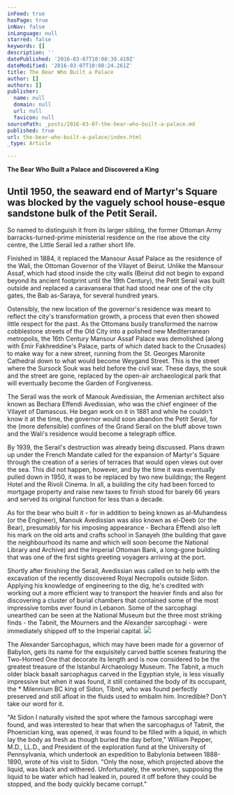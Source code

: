 ```yaml
---
inFeed: true
hasPage: true
inNav: false
inLanguage: null
starred: false
keywords: []
description: ''
datePublished: '2016-03-07T10:08:39.419Z'
dateModified: '2016-03-07T10:08:24.261Z'
title: The Bear Who Built a Palace
author: []
authors: []
publisher:
  name: null
  domain: null
  url: null
  favicon: null
sourcePath: _posts/2016-03-07-the-bear-who-built-a-palace.md
published: true
url: the-bear-who-built-a-palace/index.html
_type: Article

---
```

**The Bear Who Built a Palace and Discovered a King**

## Until 1950, the seaward end of Martyr's Square was blocked by the vaguely school house-esque sandstone bulk of the Petit Serail. 

So named to distinguish it from its larger sibling, the former Ottoman Army barracks-turned-prime ministerial residence on the rise above the city centre, the Little Serail led a rather short life.

Finished in 1884, it replaced the Mansour Assaf Palace as the residence of the Wali, the Ottoman Governor of the Vilayet of Beirut. Unlike the Mansour Assaf, which had stood inside the city walls (Beirut did not begin to expand beyond its ancient footprint until the 19th Century), the Petit Serail was built outside and replaced a caravanserai that had stood near one of the city gates, the Bab as-Saraya, for several hundred years.

Ostensibly, the new location of the governor's residence was meant to reflect the city's transformation growth, a process that even then showed little respect for the past. As the Ottomans busily transformed the narrow cobblestone streets of the Old City into a polished new Mediterranean metropolis, the 16th Century Mansour Assaf Palace was demolished (along with Emir Fakhreddine's Palace, parts of which dated back to the Crusades) to make way for a new street, running from the St. Georges Maronite Cathedral down to what would become Weygand Street. This is the street where the Sursock Souk was held before the civil war. These days, the souk and the street are gone, replaced by the open-air archaeological park that will eventually become the Garden of Forgiveness.

The Serail was the work of Manouk Avedissian, the Armenian architect also known as Bechara Effendi Avedissian, who was the chief engineer of the Vilayet of Damascus. He began work on it in 1881 and while he couldn't know it at the time, the governor would soon abandon the Petit Serail, for the (more defensible) confines of the Grand Serail on the bluff above town and the Wali's residence would become a telegraph office.

By 1939, the Serail's destruction was already being discussed. Plans drawn up under the French Mandate called for the expansion of Martyr's Square through the creation of a series of terraces that would open views out over the sea. This did not happen, however, and by the time it was eventually pulled down in 1950, it was to be replaced by two new buildings; the Regent Hotel and the Rivoli Cinema. In all, a building the city had been forced to mortgage property and raise new taxes to finish stood for barely 66 years and served its original function for less than a decade.

As for the bear who built it - for in addition to being known as al-Muhandess (or the Engineer), Manouk Avedissian was also known as el-Deeb (or the Bear), presumably for his imposing appearance - Bechara Effendi also left his mark on the old arts and crafts school in Sanayeh (the building that gave the neighbourhood its name and which will soon become the National Library and Archive) and the Imperial Ottoman Bank, a long-gone building that was one of the first sights greeting voyagers arriving at the port.

Shortly after finishing the Serail, Avedissian was called on to help with the excavation of the recently discovered Royal Necropolis outside Sidon. Applying his knowledge of engineering to the dig, he's credited with working out a more efficient way to transport the heavier finds and also for discovering a cluster of burial chambers that contained some of the most impressive tombs ever found in Lebanon. Some of the sarcophagi unearthed can be seen at the National Museum but the three most striking finds - the Tabnit, the Mourners and the Alexander sarcophagi - were immediately shipped off to the Imperial capital.
![](https://the-grid-user-content.s3-us-west-2.amazonaws.com/70bbd8ce-6653-4d94-bd69-7d2c7fc33058.jpg)

The Alexander Sarcophagus, which may have been made for a governor of Babylon, gets its name for the exquisitely carved battle scenes featuring the Two-Horned One that decorate its length and is now considered to be the greatest treasure of the Istanbul Archaeology Museum. The Tabnit, a much older black basalt sarcophagus carved in the Egyptian style, is less visually impressive but when it was found, it still contained the body of its occupant, the \* Milennium BC king of Sidon, Tibnit, who was found perfectly preserved and still afloat in the fluids used to embalm him. Incredible? Don't take our word for it.

"At Sidon I naturally visited the spot where the famous sarcophagi were found, and was interested to hear that when the sarcophagus of Tabnit, the Phoenician king, was opened, it was found to be filled with a liquid, in which lay the body as fresh as though buried the day before," William Pepper, M.D., LL.D., and President of the exploration fund at the University of Pennsylvania, which undertook an expedition to Babylonia between 1888-1890, wrote of his visit to Sidon. "Only the nose, which projected above the liquid, was black and withered. Unfortunately, the workmen, supposing the liquid to be water which had leaked in, poured it off before they could be stopped, and the body quickly became corrupt."